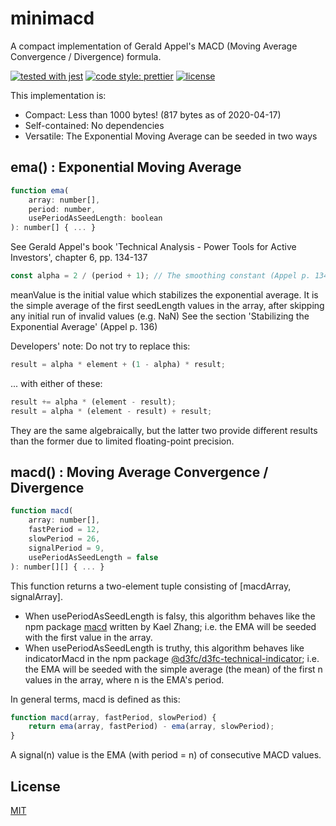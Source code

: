 # minimacd
A compact implementation of Gerald Appel's MACD (Moving Average Convergence / Divergence) formula.

[![tested with jest](https://img.shields.io/badge/tested_with-jest-99424f.svg)](https://github.com/facebook/jest)
[![code style: prettier](https://img.shields.io/badge/code_style-prettier-ff69b4.svg?style=flat-square)](https://github.com/prettier/prettier)
[![license](https://img.shields.io/github/license/mashape/apistatus.svg)](https://github.com/tom-weatherhead/minimacd/blob/master/LICENSE)

This implementation is:

- Compact: Less than 1000 bytes! (817 bytes as of 2020-04-17)
- Self-contained: No dependencies
- Versatile: The Exponential Moving Average can be seeded in two ways

## ema() : Exponential Moving Average

```js
function ema(
	array: number[],
	period: number,
	usePeriodAsSeedLength: boolean
): number[] { ... }
```

See Gerald Appel's book 'Technical Analysis - Power Tools for Active Investors', chapter 6, pp. 134-137

```js
const alpha = 2 / (period + 1); // The smoothing constant (Appel p. 134)
```

meanValue is the initial value which stabilizes the exponential average.
It is the simple average of the first seedLength values in the array,
after skipping any initial run of invalid values (e.g. NaN)
See the section 'Stabilizing the Exponential Average' (Appel p. 136)

Developers' note: Do not try to replace this:
```js
result = alpha * element + (1 - alpha) * result;
```
... with either of these:
```js
result += alpha * (element - result);
result = alpha * (element - result) + result;
```
They are the same algebraically, but the latter two provide different results than the former due to limited floating-point precision.

## macd() : Moving Average Convergence / Divergence

```js
function macd(
	array: number[],
	fastPeriod = 12,
	slowPeriod = 26,
	signalPeriod = 9,
	usePeriodAsSeedLength = false
): number[][] { ... }
```
This function returns a two-element tuple consisting of [macdArray, signalArray].

- When usePeriodAsSeedLength is falsy, this algorithm behaves like the npm package [macd](https://github.com/kaelzhang/macd) written by Kael Zhang; i.e. the EMA will be seeded with the first value in the array.
- When usePeriodAsSeedLength is truthy, this algorithm behaves like indicatorMacd in the npm package [@d3fc/d3fc-technical-indicator](https://github.com/d3fc/d3fc); i.e. the EMA will be seeded with the simple average (the mean) of the first n values in the array, where n is the EMA's period.

In general terms, macd is defined as this:

```js
function macd(array, fastPeriod, slowPeriod) {
	return ema(array, fastPeriod) - ema(array, slowPeriod);
}
```

A signal(n) value is the EMA (with period = n) of consecutive MACD values.

## License
[MIT](https://choosealicense.com/licenses/mit/)
